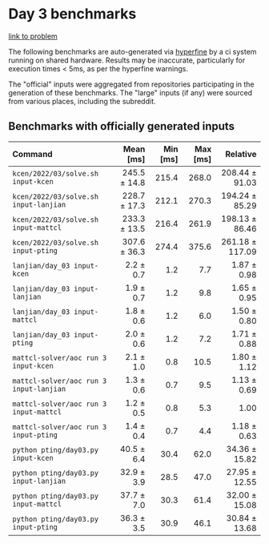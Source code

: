 # Day 3 benchmarks

[link to problem](http://adventofcode.com/2022/day/3)

The following benchmarks are auto-generated via [hyperfine](https://github.com/sharkdp/hyperfine) by a ci system running on shared hardware. Results may be inaccurate, particularly for execution times < 5ms, as per the hyperfine warnings.

The "official" inputs were aggregated from repositories participating in the generation of these benchmarks. The "large" inputs (if any) were sourced from various places, including the subreddit.

## Benchmarks with officially generated inputs
| Command | Mean [ms] | Min [ms] | Max [ms] | Relative |
|:---|---:|---:|---:|---:|
| `kcen/2022/03/solve.sh input-kcen` | 245.5 ± 14.8 | 215.4 | 268.0 | 208.44 ± 91.03 |
| `kcen/2022/03/solve.sh input-lanjian` | 228.7 ± 17.3 | 212.1 | 270.3 | 194.24 ± 85.29 |
| `kcen/2022/03/solve.sh input-mattcl` | 233.3 ± 13.5 | 216.4 | 261.9 | 198.13 ± 86.46 |
| `kcen/2022/03/solve.sh input-pting` | 307.6 ± 36.3 | 274.4 | 375.6 | 261.18 ± 117.09 |
| `lanjian/day_03 input-kcen` | 2.2 ± 0.7 | 1.2 | 7.7 | 1.87 ± 0.98 |
| `lanjian/day_03 input-lanjian` | 1.9 ± 0.7 | 1.2 | 9.8 | 1.65 ± 0.95 |
| `lanjian/day_03 input-mattcl` | 1.8 ± 0.6 | 1.2 | 6.0 | 1.50 ± 0.80 |
| `lanjian/day_03 input-pting` | 2.0 ± 0.6 | 1.2 | 7.2 | 1.71 ± 0.88 |
| `mattcl-solver/aoc run 3 input-kcen` | 2.1 ± 1.0 | 0.8 | 10.5 | 1.80 ± 1.12 |
| `mattcl-solver/aoc run 3 input-lanjian` | 1.3 ± 0.6 | 0.7 | 9.5 | 1.13 ± 0.69 |
| `mattcl-solver/aoc run 3 input-mattcl` | 1.2 ± 0.5 | 0.8 | 5.3 | 1.00 |
| `mattcl-solver/aoc run 3 input-pting` | 1.4 ± 0.4 | 0.7 | 4.4 | 1.18 ± 0.63 |
| `python pting/day03.py input-kcen` | 40.5 ± 6.4 | 30.4 | 62.0 | 34.36 ± 15.82 |
| `python pting/day03.py input-lanjian` | 32.9 ± 3.9 | 28.5 | 47.0 | 27.95 ± 12.55 |
| `python pting/day03.py input-mattcl` | 37.7 ± 7.0 | 30.3 | 61.4 | 32.00 ± 15.08 |
| `python pting/day03.py input-pting` | 36.3 ± 3.5 | 30.9 | 46.1 | 30.84 ± 13.68 |
